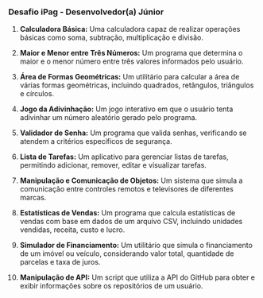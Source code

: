 ### Desafio iPag - Desenvolvedor(a) Júnior


1. **Calculadora Básica:** Uma calculadora capaz de realizar operações básicas como soma, subtração, multiplicação e divisão.

2. **Maior e Menor entre Três Números:** Um programa que determina o maior e o menor número entre três valores informados pelo usuário.

3. **Área de Formas Geométricas:** Um utilitário para calcular a área de várias formas geométricas, incluindo quadrados, retângulos, triângulos e círculos.

4. **Jogo da Adivinhação:** Um jogo interativo em que o usuário tenta adivinhar um número aleatório gerado pelo programa.

5. **Validador de Senha:** Um programa que valida senhas, verificando se atendem a critérios específicos de segurança.

6. **Lista de Tarefas:** Um aplicativo para gerenciar listas de tarefas, permitindo adicionar, remover, editar e visualizar tarefas.

7. **Manipulação e Comunicação de Objetos:** Um sistema que simula a comunicação entre controles remotos e televisores de diferentes marcas.

8. **Estatísticas de Vendas:** Um programa que calcula estatísticas de vendas com base em dados de um arquivo CSV, incluindo unidades vendidas, receita, custo e lucro.

9. **Simulador de Financiamento:** Um utilitário que simula o financiamento de um imóvel ou veículo, considerando valor total, quantidade de parcelas e taxa de juros.

10. **Manipulação de API:** Um script que utiliza a API do GitHub para obter e exibir informações sobre os repositórios de um usuário.
